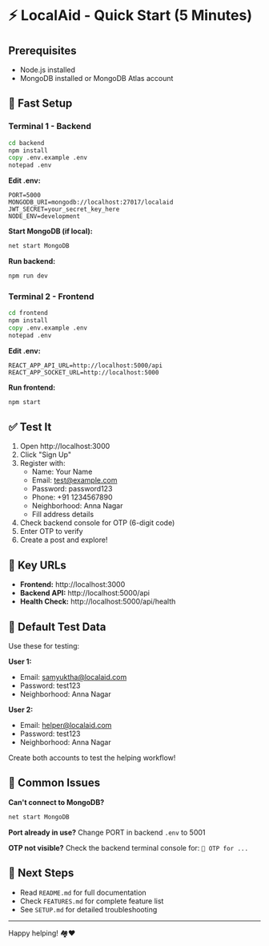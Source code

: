 # ⚡ LocalAid - Quick Start (5 Minutes)

## Prerequisites
- Node.js installed
- MongoDB installed or MongoDB Atlas account

## 🚀 Fast Setup

### Terminal 1 - Backend
```cmd
cd backend
npm install
copy .env.example .env
notepad .env
```

**Edit .env:**
```
PORT=5000
MONGODB_URI=mongodb://localhost:27017/localaid
JWT_SECRET=your_secret_key_here
NODE_ENV=development
```

**Start MongoDB (if local):**
```cmd
net start MongoDB
```

**Run backend:**
```cmd
npm run dev
```

### Terminal 2 - Frontend
```cmd
cd frontend
npm install
copy .env.example .env
notepad .env
```

**Edit .env:**
```
REACT_APP_API_URL=http://localhost:5000/api
REACT_APP_SOCKET_URL=http://localhost:5000
```

**Run frontend:**
```cmd
npm start
```

## ✅ Test It

1. Open http://localhost:3000
2. Click "Sign Up"
3. Register with:
   - Name: Your Name
   - Email: test@example.com
   - Password: password123
   - Phone: +91 1234567890
   - Neighborhood: Anna Nagar
   - Fill address details
4. Check backend console for OTP (6-digit code)
5. Enter OTP to verify
6. Create a post and explore!

## 🎯 Key URLs

- **Frontend:** http://localhost:3000
- **Backend API:** http://localhost:5000/api
- **Health Check:** http://localhost:5000/api/health

## 📱 Default Test Data

Use these for testing:

**User 1:**
- Email: samyuktha@localaid.com
- Password: test123
- Neighborhood: Anna Nagar

**User 2:**
- Email: helper@localaid.com  
- Password: test123
- Neighborhood: Anna Nagar

Create both accounts to test the helping workflow!

## 🐛 Common Issues

**Can't connect to MongoDB?**
```cmd
net start MongoDB
```

**Port already in use?**
Change PORT in backend `.env` to 5001

**OTP not visible?**
Check the backend terminal console for: `📧 OTP for ...`

## 📖 Next Steps

- Read `README.md` for full documentation
- Check `FEATURES.md` for complete feature list
- See `SETUP.md` for detailed troubleshooting

---

Happy helping! 🏘️❤️
